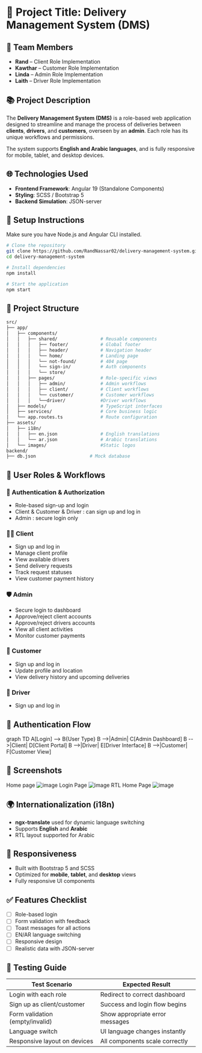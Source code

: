# 🚚 Project Title: Delivery Management System (DMS)

## 👥 Team Members

* **Rand** – Client Role Implementation
* **Kawthar** – Customer Role Implementation
* **Linda** – Admin Role Implementation
* **Laith** – Driver Role Implementation

## 📚 Project Description

The **Delivery Management System (DMS)** is a role-based web application designed to streamline and manage the process of deliveries between **clients**, **drivers**, and **customers**, overseen by an **admin**. Each role has its unique workflows and permissions.

The system supports **English and Arabic languages**, and is fully responsive for mobile, tablet, and desktop devices.


## 🌐 Technologies Used
* **Frontend Framework**: Angular 19 (Standalone Components)
* **Styling**: SCSS / Bootstrap 5
* **Backend Simulation**: JSON-server

## 🚦 Setup Instructions
Make sure you have Node.js and Angular CLI installed.
```bash
# Clone the repository
git clone https://github.com/RandNassar02/delivery-management-system.git
cd delivery-management-system

# Install dependencies
npm install

# Start the application  
npm start
```

## 📁 Project Structure

```bash
src/
├── app/
│   ├── components/
│   │   ├── shared/                # Reusable components
│   │   │   ├── footer/            # Global footer
│   │   │   ├── header/            # Navigation header
│   │   │   └── home/              # Landing page
│   │   │   └── not-found/         # 404 page
│   │   │   └── sign-in/           # Auth components
│   │   │   └── store/             
│   │   ├── pages/                 # Role-specific views
│   │   │   ├── admin/             # Admin workflows
│   │   │   ├── client/            # Client workflows
│   │   │   └── customer/          # Customer workflows
│   │   │   └──driver/             #Driver workflows
│   ├── models/                    # TypeScript interfaces
│   ├── services/                  # Core business logic
│   └── app.routes.ts              # Route configuration
├── assets/
│   ├── i18n/
│   │   ├── en.json                # English translations
│   │   └── ar.json                # Arabic translations 
│   └── images/                    #Static logos
backend/
├── db.json                    # Mock database
```
## 👤 User Roles & Workflows

### 🔐 Authentication & Authorization

* Role-based sign-up and login
* Client & Customer & Driver : can sign up and log in
* Admin : secure login only

### 🧑‍💼 Client

* Sign up and log in
* Manage client profile
* View available drivers
* Send delivery requests
* Track request statuses
* View customer payment history

### 🛡 Admin

* Secure login to dashboard
* Approve/reject client accounts
* Approve/reject drivers accounts
* View all client activities
* Monitor customer payments

### 👤 Customer

* Sign up and log in
* Update profile and location
* View delivery history and upcoming deliveries

### 🚚 Driver

* Sign up and log in
 

## 🔐 Authentication Flow
graph TD
    A[Login] --> B{User Type}
    B -->|Admin| C[Admin Dashboard]
    B -->|Client| D[Client Portal]
    B -->|Driver| E[Driver Interface]
    B -->|Customer| F[Customer View]


## 📸 Screenshots
Home page ![image](https://github.com/user-attachments/assets/217d4db5-f53d-40d1-8560-5f213d19bbbd)
Login Page ![image](https://github.com/user-attachments/assets/5df0a8bb-8088-4b29-b1e5-c6b6d58c8b59)
RTL Home Page ![image](https://github.com/user-attachments/assets/8b68433c-09ca-4a6e-aa14-6a347e9bf990)



## 🌍 Internationalization (i18n)
* **ngx-translate** used for dynamic language switching
* Supports **English** and **Arabic**
* RTL layout supported for Arabic

## 📱 Responsiveness

* Built with Bootstrap 5 and SCSS
* Optimized for **mobile**, **tablet**, and **desktop** views
* Fully responsive UI components

## ✅ Features Checklist
- [ ] Role-based login
- [ ] Form validation with feedback
- [ ] Toast messages for all actions
- [ ] EN/AR language switching
- [ ] Responsive design
- [ ] Realistic data with JSON-server

## 🧪 Testing Guide

| Test Scenario                   | Expected Result                         |
| ------------------------------- | --------------------------------------- |
| Login with each role            | Redirect to correct dashboard           |
| Sign up as client/customer      | Success and login flow begins           |
| Form validation (empty/invalid) | Show appropriate error messages         |
| Language switch                 | UI language changes instantly           |
| Responsive layout on devices    | All components scale correctly          |

